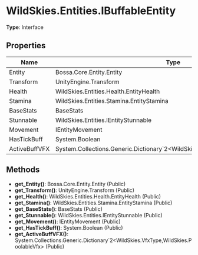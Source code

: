 ﻿# WildSkies.Entities.IBuffableEntity

**Type**: Interface

## Properties

| Name | Type | Access |
|------|------|--------|
| Entity | Bossa.Core.Entity.Entity | Public |
| Transform | UnityEngine.Transform | Public |
| Health | WildSkies.Entities.Health.EntityHealth | Public |
| Stamina | WildSkies.Entities.Stamina.EntityStamina | Public |
| BaseStats | BaseStats | Public |
| Stunnable | WildSkies.Entities.IEntityStunnable | Public |
| Movement | IEntityMovement | Public |
| HasTickBuff | System.Boolean | Public |
| ActiveBuffVFX | System.Collections.Generic.Dictionary`2<WildSkies.VfxType,WildSkies.PoolableVfx> | Public |

## Methods

- **get_Entity()**: Bossa.Core.Entity.Entity (Public)
- **get_Transform()**: UnityEngine.Transform (Public)
- **get_Health()**: WildSkies.Entities.Health.EntityHealth (Public)
- **get_Stamina()**: WildSkies.Entities.Stamina.EntityStamina (Public)
- **get_BaseStats()**: BaseStats (Public)
- **get_Stunnable()**: WildSkies.Entities.IEntityStunnable (Public)
- **get_Movement()**: IEntityMovement (Public)
- **get_HasTickBuff()**: System.Boolean (Public)
- **get_ActiveBuffVFX()**: System.Collections.Generic.Dictionary`2<WildSkies.VfxType,WildSkies.PoolableVfx> (Public)

